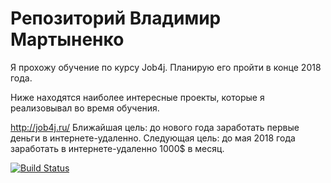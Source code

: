 # Репозиторий Владимир Мартыненко

Я прохожу обучение по курсу Job4j. Планирую его пройти в конце 2018 года.

Ниже находятся наиболее интересные проекты, которые я реализовывал во время обучения.

http://job4j.ru/
Ближайшая цель: до нового года заработать первые деньги в интернете-удаленно.
Следующая цель: до мая 2018 года заработать в интернете-удаленно 1000$ в месяц.

[![Build Status](https://travis-ci.org/Volodymyrx/job4j.svg?branch=master)](https://travis-ci.org/Volodymyrx/job4j)
